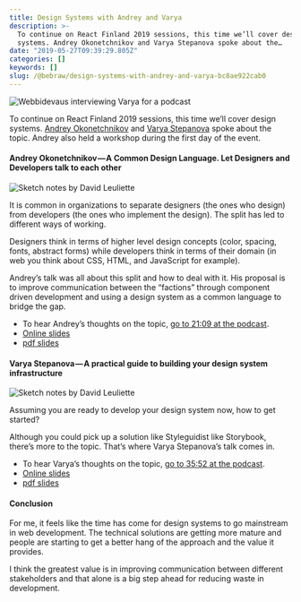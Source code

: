 ```yaml
---
title: Design Systems with Andrey and Varya
description: >-
  To continue on React Finland 2019 sessions, this time we’ll cover design
  systems. Andrey Okonetchnikov and Varya Stepanova spoke about the…
date: "2019-05-27T09:39:29.805Z"
categories: []
keywords: []
slug: /@bebraw/design-systems-with-andrey-and-varya-bc8ae922cab0
---
```


![[Webbidevaus](https://webbidevaus.fi) interviewing Varya for a podcast](img/1__61Ub71rYGRhiWpnmiwOQgg.jpeg)

To continue on React Finland 2019 sessions, this time we’ll cover design systems. [Andrey Okonetchnikov](http://okonet.ru) and [Varya Stepanova](https://varya.me) spoke about the topic. Andrey also held a workshop during the first day of the event.

#### Andrey Okonetchnikov — A Common Design Language. Let Designers and Developers talk to each other

![Sketch notes by [David Leuliette](https://davidl.fr/)](img/1__q4rUj63HjeefZv7YN1q46Q.jpeg)

It is common in organizations to separate designers (the ones who design) from developers (the ones who implement the design). The split has led to different ways of working.

Designers think in terms of higher level design concepts (color, spacing, fonts, abstract forms) while developers think in terms of their domain (in web you think about CSS, HTML, and JavaScript for example).

Andrey’s talk was all about this split and how to deal with it. His proposal is to improve communication between the “factions” through component driven development and using a design system as a common language to bridge the gap.

- To hear Andrey’s thoughts on the topic, [go to 21:09 at the podcast](https://webbidevaus.fi/44).
- [Online slides](https://speakerdeck.com/okonet/a-common-design-language)
- [pdf slides](https://slides.react-finland.fi/2019/andrey-okonetchnikov.pdf)

#### Varya Stepanova — A practical guide to building your design system infrastructure

![Sketch notes by [David Leuliette](https://davidl.fr/)](img/1__yCdZlB3U8I6vOcxMm__txgQ.jpeg)

Assuming you are ready to develop your design system now, how to get started?

Although you could pick up a solution like Styleguidist like Storybook, there’s more to the topic. That’s where Varya Stepanova’s talk comes in.

- To hear Varya’s thoughts on the topic, [go to 35:52 at the podcast](https://webbidevaus.fi/44).
- [Online slides](https://varya.me/react-finland-2019/)
- [pdf slides](https://slides.react-finland.fi/2019/varya-stepanova.pdf)

#### Conclusion

For me, it feels like the time has come for design systems to go mainstream in web development. The technical solutions are getting more mature and people are starting to get a better hang of the approach and the value it provides.

I think the greatest value is in improving communication between different stakeholders and that alone is a big step ahead for reducing waste in development.
